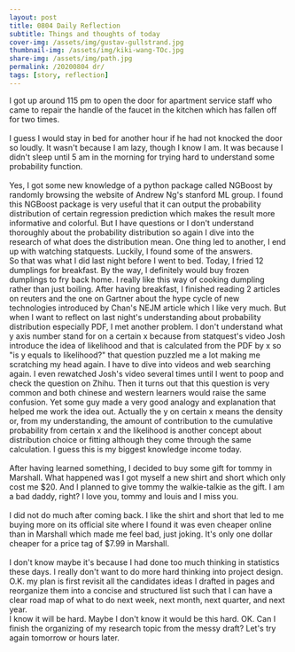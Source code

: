 ```yaml
---
layout: post
title: 0804 Daily Reflection
subtitle: Things and thoughts of today
cover-img: /assets/img/gustav-gullstrand.jpg
thumbnail-img: /assets/img/kiki-wang-TOc.jpg
share-img: /assets/img/path.jpg
permalink: /20200804 dr/
tags: [story, reflection]
---
```


I got up around 115 pm to open the door for apartment service staff who came to repair the handle of 
the faucet in the kitchen which has fallen off for two times.  
<br>
I guess I would stay in bed for another hour if he had not knocked the door so loudly.
It wasn't because I am lazy, though I know I am. It was because I didn't sleep until 5 am in the morning 
for trying hard to understand some probability function.  
<br>
Yes, I got some new knowledge of a python package called NGBoost by randomly browsing the website of Andrew 
Ng's stanford ML group. I found this NGBoost package is very useful that it can output the probability 
distribution of certain regression prediction which makes the result more informative and colorful. But 
I have questions or I don't understand thoroughly about the probability distribution so again I dive into the research 
of what does the distribution mean. One thing led to another, I end up with watching statquests. Luckily, I found 
some of the answers.  
So that was what I did last night before I went to bed. Today, I fried 12 dumplings for breakfast. By the 
way, I definitely would buy frozen dumplings to fry back home. I really like this way of cooking dumpling rather than 
just boiling. After having breakfast, I finished reading 2 articles on reuters and the one on Gartner about the hype cycle 
of new technologies introduced by Chan's NEJM article which I like very much. But when I want to reflect on last night's 
understanding about probability distribution especially PDF, I met another problem. I don't understand what y axis number 
stand for on a certain x because from statquest's video Josh introduce the idea of likelihood and that is calculated from 
the PDF by x so "is y equals to likelihood?" that question puzzled me a lot making me scratching my head again. 
I have to dive into videos and web searching again. I even rewatched Josh's video several times until I went to poop and 
check the question on Zhihu. Then it turns out that this question is very common and both chinese and western 
learners would raise the same confusion. Yet some guy made a very good analogy and explanation that helped me work the idea 
out. Actually the y on certain x means the density or, from my understanding, the amount of contribution to the cumulative probability 
from certain x and the likelihood is another concept about distribution choice or fitting although they come through the same 
calculation. I guess this is my biggest knowledge income today.  
<br>
After having learned something, I decided to buy some gift for tommy in Marshall. What happened was I got myself a new 
shirt and short which only cost me $20. And I planned to give tommy the walkie-talkie as the gift. I am a bad daddy, right? I love 
you, tommy and louis and I miss you.  
<br>
I did not do much after coming back. I like the shirt and short that led to me buying more on its official site where I found 
it was even cheaper online than in Marshall which made me feel bad, just joking. It's only one dollar cheaper for a price tag of 
$7.99 in Marshall.  
<br>
I don't know maybe it's because I had done too much thinking in statistics these days. I really don't want to do more 
hard thinking into project design.  
O.K. my plan is first revisit all the candidates ideas I drafted in pages and reorganize them into a concise and structured 
list such that I can have a clear road map of what to do next week, next month, next quarter, and next year.  
I know it will be hard. Maybe I don't know it would be this hard.
OK. Can I finish the organizing of my research topic from the messy draft? Let's try again tomorrow or hours 
later.     
    